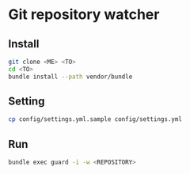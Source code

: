 # Git repository watcher

## Install

```sh
git clone <ME> <TO>
cd <TO>
bundle install --path vendor/bundle
```

## Setting

```sh
cp config/settings.yml.sample config/settings.yml
```

## Run

```sh
bundle exec guard -i -w <REPOSITORY>
```
